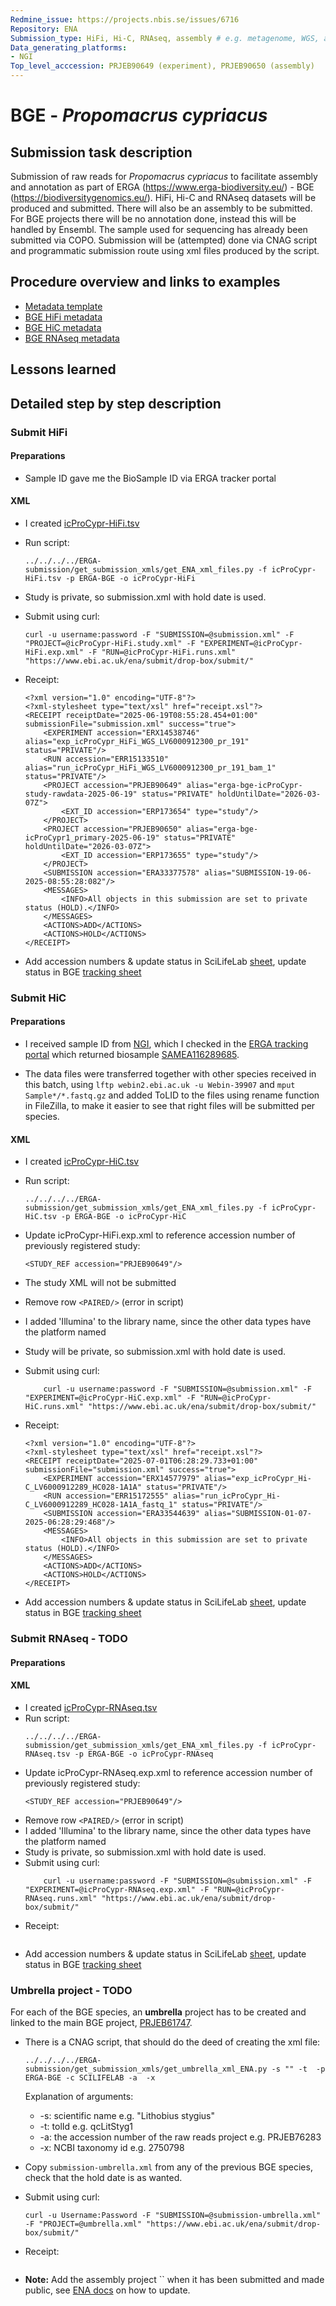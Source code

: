 ```yaml
---
Redmine_issue: https://projects.nbis.se/issues/6716
Repository: ENA
Submission_type: HiFi, Hi-C, RNAseq, assembly # e.g. metagenome, WGS, assembly, - IF RELEVANT
Data_generating_platforms:
- NGI
Top_level_acccession: PRJEB90649 (experiment), PRJEB90650 (assembly)
---
```


# BGE - *Propomacrus cypriacus*

## Submission task description
Submission of raw reads for *Propomacrus cypriacus* to facilitate assembly and annotation as part of ERGA (https://www.erga-biodiversity.eu/) - BGE (https://biodiversitygenomics.eu/). HiFi, Hi-C and RNAseq datasets will be produced and submitted. There will also be an assembly to be submitted. For BGE projects there will be no annotation done, instead this will be handled by Ensembl. The sample used for sequencing has already been submitted via COPO.
Submission will be (attempted) done via CNAG script and programmatic submission route using xml files produced by the script.

## Procedure overview and links to examples

* [Metadata template](./data/BGE-Propomacrus-cypriacus-metadata.xlsx)
* [BGE HiFi metadata](./data/icProCypr-HiFi.tsv)
* [BGE HiC metadata](./data/icProCypr-HiC.tsv)
* [BGE RNAseq metadata](./data/icProCypr-RNAseq.tsv)

## Lessons learned
<!-- What went well? What did not went so well? What would you have done differently? -->

## Detailed step by step description

### Submit HiFi

#### Preparations
* Sample ID gave me the BioSample ID via ERGA tracker portal

#### XML
* I created [icProCypr-HiFi.tsv](./data/icProCypr-HiFi.tsv)
* Run script:
    ```
    ../../../../ERGA-submission/get_submission_xmls/get_ENA_xml_files.py -f icProCypr-HiFi.tsv -p ERGA-BGE -o icProCypr-HiFi
    ```

* Study is private, so submission.xml with hold date is used.
* Submit using curl:
    ```
    curl -u username:password -F "SUBMISSION=@submission.xml" -F "PROJECT=@icProCypr-HiFi.study.xml" -F "EXPERIMENT=@icProCypr-HiFi.exp.xml" -F "RUN=@icProCypr-HiFi.runs.xml" "https://www.ebi.ac.uk/ena/submit/drop-box/submit/"
    ```
* Receipt:
    ```
    <?xml version="1.0" encoding="UTF-8"?>
    <?xml-stylesheet type="text/xsl" href="receipt.xsl"?>
    <RECEIPT receiptDate="2025-06-19T08:55:28.454+01:00" submissionFile="submission.xml" success="true">
        <EXPERIMENT accession="ERX14538746" alias="exp_icProCypr_HiFi_WGS_LV6000912300_pr_191" status="PRIVATE"/>
        <RUN accession="ERR15133510" alias="run_icProCypr_HiFi_WGS_LV6000912300_pr_191_bam_1" status="PRIVATE"/>
        <PROJECT accession="PRJEB90649" alias="erga-bge-icProCypr-study-rawdata-2025-06-19" status="PRIVATE" holdUntilDate="2026-03-07Z">
            <EXT_ID accession="ERP173654" type="study"/>
        </PROJECT>
        <PROJECT accession="PRJEB90650" alias="erga-bge-icProCypr1_primary-2025-06-19" status="PRIVATE" holdUntilDate="2026-03-07Z">
            <EXT_ID accession="ERP173655" type="study"/>
        </PROJECT>
        <SUBMISSION accession="ERA33377578" alias="SUBMISSION-19-06-2025-08:55:28:082"/>
        <MESSAGES>
            <INFO>All objects in this submission are set to private status (HOLD).</INFO>
        </MESSAGES>
        <ACTIONS>ADD</ACTIONS>
        <ACTIONS>HOLD</ACTIONS>
    </RECEIPT>
    ```
* Add accession numbers & update status in SciLifeLab [sheet](https://docs.google.com/spreadsheets/d/1mSuL_qGffscer7G1FaiEOdyR68igscJB0CjDNSCNsvg/), update status in BGE [tracking sheet](https://docs.google.com/spreadsheets/d/1IXEyg-XZfwKOtXBHAyJhJIqkmwHhaMn5uXd8GyXHSpY/)

### Submit HiC

#### Preparations
* I received sample ID from [NGI](https://docs.google.com/spreadsheets/d/10ZPAhkp1fCmpqR9GAZMRJ9wdXa8m-1G_/), which I checked in the [ERGA tracking portal](https://genomes.cnag.cat/erga-stream/samples/) which returned biosample [SAMEA116289685](https://www.ebi.ac.uk/biosamples/samples/SAMEA116289685).

* The data files were transferred together with other species received in this batch, using `lftp webin2.ebi.ac.uk -u Webin-39907` and `mput Sample*/*.fastq.gz` and added ToLID to the files using rename function in FileZilla, to make it easier to see that right files will be submitted per species.

#### XML
* I created [icProCypr-HiC.tsv](./data/icProCypr-HiC.tsv)
* Run script:
    ```
    ../../../../ERGA-submission/get_submission_xmls/get_ENA_xml_files.py -f icProCypr-HiC.tsv -p ERGA-BGE -o icProCypr-HiC
    ```
* Update icProCypr-HiFi.exp.xml to reference accession number of previously registered study:
    ```
    <STUDY_REF accession="PRJEB90649"/>
    ```
* The study XML will not be submitted

* Remove row `<PAIRED/>` (error in script)
* I added 'Illumina' to the library name, since the other data types have the platform named
* Study will be private, so submission.xml with hold date is used.
* Submit using curl:
    ```
        curl -u username:password -F "SUBMISSION=@submission.xml" -F "EXPERIMENT=@icProCypr-HiC.exp.xml" -F "RUN=@icProCypr-HiC.runs.xml" "https://www.ebi.ac.uk/ena/submit/drop-box/submit/"
    ```
* Receipt:
    ```
    <?xml version="1.0" encoding="UTF-8"?>
    <?xml-stylesheet type="text/xsl" href="receipt.xsl"?>
    <RECEIPT receiptDate="2025-07-01T06:28:29.733+01:00" submissionFile="submission.xml" success="true">
        <EXPERIMENT accession="ERX14577979" alias="exp_icProCypr_Hi-C_LV6000912289_HC028-1A1A" status="PRIVATE"/>
        <RUN accession="ERR15172555" alias="run_icProCypr_Hi-C_LV6000912289_HC028-1A1A_fastq_1" status="PRIVATE"/>
        <SUBMISSION accession="ERA33544639" alias="SUBMISSION-01-07-2025-06:28:29:468"/>
        <MESSAGES>
            <INFO>All objects in this submission are set to private status (HOLD).</INFO>
        </MESSAGES>
        <ACTIONS>ADD</ACTIONS>
        <ACTIONS>HOLD</ACTIONS>
    </RECEIPT>
    ```
* Add accession numbers & update status in SciLifeLab [sheet](https://docs.google.com/spreadsheets/d/1mSuL_qGffscer7G1FaiEOdyR68igscJB0CjDNSCNsvg/), update status in BGE [tracking sheet](https://docs.google.com/spreadsheets/d/1IXEyg-XZfwKOtXBHAyJhJIqkmwHhaMn5uXd8GyXHSpY/)


### Submit RNAseq - **TODO**

#### Preparations

#### XML
* I created [icProCypr-RNAseq.tsv](./data/icProCypr-RNAseq.tsv)
* Run script:
    ```
    ../../../../ERGA-submission/get_submission_xmls/get_ENA_xml_files.py -f icProCypr-RNAseq.tsv -p ERGA-BGE -o icProCypr-RNAseq
    ```
* Update icProCypr-RNAseq.exp.xml to reference accession number of previously registered study:
    ```
    <STUDY_REF accession="PRJEB90649"/>
    ```
* Remove row `<PAIRED/>` (error in script)
* I added 'Illumina' to the library name, since the other data types have the platform named
* Study is private, so submission.xml with hold date is used.
* Submit using curl:
    ```
        curl -u username:password -F "SUBMISSION=@submission.xml" -F "EXPERIMENT=@icProCypr-RNAseq.exp.xml" -F "RUN=@icProCypr-RNAseq.runs.xml" "https://www.ebi.ac.uk/ena/submit/drop-box/submit/"
    ```
* Receipt:
    ```

    ```
* Add accession numbers & update status in SciLifeLab [sheet](https://docs.google.com/spreadsheets/d/1mSuL_qGffscer7G1FaiEOdyR68igscJB0CjDNSCNsvg/), update status in BGE [tracking sheet](https://docs.google.com/spreadsheets/d/1IXEyg-XZfwKOtXBHAyJhJIqkmwHhaMn5uXd8GyXHSpY/)

### Umbrella project - **TODO**
For each of the BGE species, an **umbrella** project has to be created and linked to the main BGE project, [PRJEB61747](https://www.ebi.ac.uk/ena/browser/view/PRJEB61747).

* There is a CNAG script, that should do the deed of creating the xml file:
    ```
    ../../../../ERGA-submission/get_submission_xmls/get_umbrella_xml_ENA.py -s "" -t  -p ERGA-BGE -c SCILIFELAB -a  -x 
    ```
    Explanation of arguments:
    * -s: scientific name e.g. "Lithobius stygius"
    * -t: tolId e.g. qcLitStyg1
    * -a: the accession number of the raw reads project e.g. PRJEB76283
    * -x: NCBI taxonomy id e.g. 2750798

* Copy `submission-umbrella.xml` from any of the previous BGE species, check that the hold date is as wanted.
* Submit using curl:
    ```
    curl -u Username:Password -F "SUBMISSION=@submission-umbrella.xml" -F "PROJECT=@umbrella.xml" "https://www.ebi.ac.uk/ena/submit/drop-box/submit/"
    ```
* Receipt:
    ```
    
    ```
* **Note:** Add the assembly project `` when it has been submitted and made public, see [ENA docs](https://ena-docs.readthedocs.io/en/latest/faq/umbrella.html#adding-children-to-an-umbrella) on how to update.
